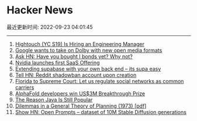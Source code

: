 # Hacker News

最近更新时间: 2022-09-23 04:01:45

--- 
1. [Hightouch (YC S19) Is Hiring an Engineering Manager](https://boards.greenhouse.io/hightouch/jobs/4580317004) 
2. [Google wants to take on Dolby with new open media formats](https://www.protocol.com/entertainment/google-dolby-atmos-vision-project-caviar) 
3. [Ask HN: Have you bought I bonds yet? Why not?](https://news.ycombinator.com/item?id=32941793) 
4. [Nvidia launches first SaaS Offering](https://nvidianews.nvidia.com/news/nvidia-launches-omniverse-cloud-services-for-building-and-operating-industrial-metaverse-applications) 
5. [Extending supabase with your own back end – its supa easy](https://blog.xa0.de/post/Extending-supabase-with-your-own-backend%20---%20its-supa-easy%21/) 
6. [Tell HN: Reddit shadowban account upon creation](https://news.ycombinator.com/item?id=32942635) 
7. [Florida to Supreme Court: Let us regulate social networks as common carriers](https://arstechnica.com/tech-policy/2022/09/florida-to-supreme-court-let-us-regulate-social-networks-as-common-carriers/) 
8. [AlphaFold developers win US$3M Breakthrough Prize](https://www.nature.com/articles/d41586-022-02999-9) 
9. [The Reason Java Is Still Popular](https://debugagent.com/the-reason-java-is-still-popular) 
10. [Dilemmas in a General Theory of Planning (1973) [pdf]](https://hci.stanford.edu/dschool/resources/readings/Rittel+Webber+Dilemmas+General_Theory_of_Planning.pdf) 
11. [Show HN: Open Prompts – dataset of 10M Stable Diffusion generations](https://github.com/krea-ai/open-prompts) 
